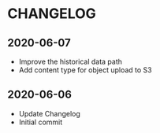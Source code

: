 # CHANGELOG

## 2020-06-07
- Improve the historical data path
- Add content type for object upload to S3

## 2020-06-06
- Update Changelog
- Initial commit
